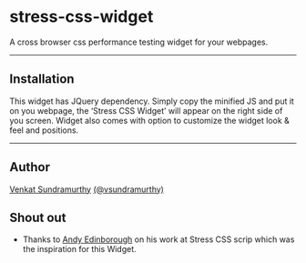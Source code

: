 stress-css-widget
=================

A cross browser css performance testing widget for your webpages.


_______
Installation
----------
This widget has JQuery dependency. Simply copy the minified JS and put it on you webpage, 
the ‘Stress CSS Widget’ will appear on the right side of you screen. Widget also comes with option to customize 
the widget look & feel and positions.

_______

Author
--------
[Venkat Sundramurthy](http://github.com/vsundramurthy)
[(@vsundramurthy)](http://twitter.com/vsundramurthy) 


Shout out
----------
- Thanks to [Andy Edinborough](http://andy.edinborough.org/) on his work at Stress CSS scrip which was the inspiration for this Widget.




